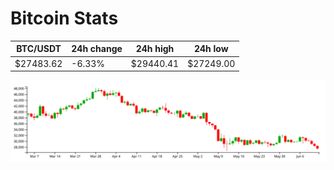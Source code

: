# Bitcoin Stats

BTC/USDT|24h change|24h high|24h low|
|---|---|---|---|
|$27483.62|-6.33%|$29440.41|$27249.00|

<img src="./chart.svg">
